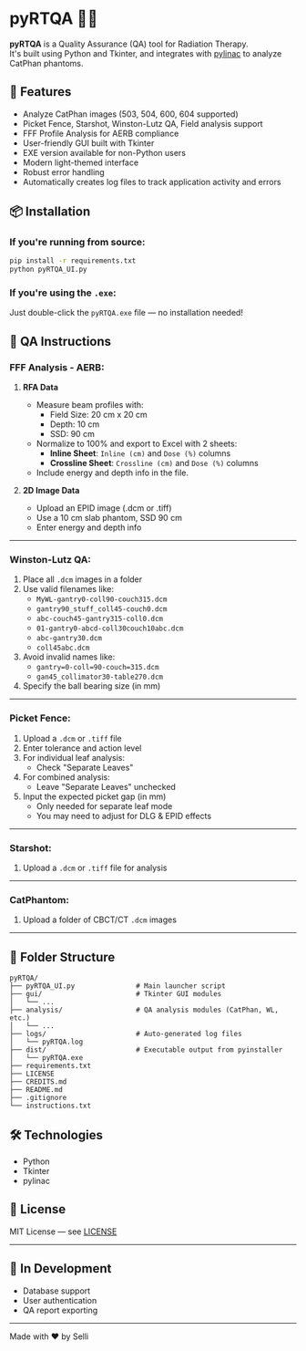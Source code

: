 # pyRTQA 🧪🌀

**pyRTQA** is a Quality Assurance (QA) tool for Radiation Therapy.  
It's built using Python and Tkinter, and integrates with [pylinac](https://github.com/jrkerns/pylinac) to analyze CatPhan phantoms.

## 🎯 Features

- Analyze CatPhan images (503, 504, 600, 604 supported)
- Picket Fence, Starshot, Winston-Lutz QA, Field analysis support
- FFF Profile Analysis for AERB compliance
- User-friendly GUI built with Tkinter
- EXE version available for non-Python users
- Modern light-themed interface
- Robust error handling
- Automatically creates log files to track application activity and errors

## 📦 Installation

### If you're running from source:
```bash
pip install -r requirements.txt
python pyRTQA_UI.py
```

### If you're using the `.exe`:
Just double-click the `pyRTQA.exe` file — no installation needed!

## 📘 QA Instructions

### **FFF Analysis - AERB:**

1. **RFA Data**
   - Measure beam profiles with:
     - Field Size: 20 cm x 20 cm  
     - Depth: 10 cm  
     - SSD: 90 cm
   - Normalize to 100% and export to Excel with 2 sheets:
     - **Inline Sheet**: `Inline (cm)` and `Dose (%)` columns  
     - **Crossline Sheet**: `Crossline (cm)` and `Dose (%)` columns  
   - Include energy and depth info in the file.

2. **2D Image Data**
   - Upload an EPID image (.dcm or .tiff)
   - Use a 10 cm slab phantom, SSD 90 cm
   - Enter energy and depth info

---

### **Winston-Lutz QA:**

1. Place all `.dcm` images in a folder
2. Use valid filenames like:
   - `MyWL-gantry0-coll90-couch315.dcm`
   - `gantry90_stuff_coll45-couch0.dcm`
   - `abc-couch45-gantry315-coll0.dcm`
   - `01-gantry0-abcd-coll30couch10abc.dcm`
   - `abc-gantry30.dcm`
   - `coll45abc.dcm`
3. Avoid invalid names like:
   - `gantry=0-coll=90-couch=315.dcm`
   - `gan45_collimator30-table270.dcm`
4. Specify the ball bearing size (in mm)

---

### **Picket Fence:**

1. Upload a `.dcm` or `.tiff` file
2. Enter tolerance and action level
3. For individual leaf analysis:
   - Check "Separate Leaves"
4. For combined analysis:
   - Leave "Separate Leaves" unchecked
5. Input the expected picket gap (in mm)
   - Only needed for separate leaf mode
   - You may need to adjust for DLG & EPID effects

---

### **Starshot:**

1. Upload a `.dcm` or `.tiff` file for analysis

---

### **CatPhantom:**

1. Upload a folder of CBCT/CT `.dcm` images

---

## 📂 Folder Structure

```
pyRTQA/
├── pyRTQA_UI.py               # Main launcher script
├── gui/                       # Tkinter GUI modules
│   └── ...
├── analysis/                  # QA analysis modules (CatPhan, WL, etc.)
│   └── ...
├── logs/                      # Auto-generated log files
│   └── pyRTQA.log
├── dist/                      # Executable output from pyinstaller
│   └── pyRTQA.exe
├── requirements.txt
├── LICENSE
├── CREDITS.md
├── README.md
├── .gitignore
└── instructions.txt
```

## 🛠️ Technologies

- Python
- Tkinter
- pylinac

## 📜 License

MIT License — see [LICENSE](LICENSE)

---

## 🚧 In Development

- Database support
- User authentication
- QA report exporting

---

Made with ❤️ by Selli
